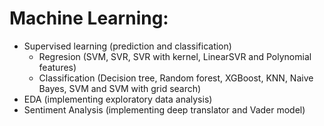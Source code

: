 # Machine Learning:
- Supervised learning (prediction and classification)
  - Regresion (SVM, SVR, SVR with kernel, LinearSVR and Polynomial features)
  - Classification (Decision tree, Random forest, XGBoost, KNN, Naive Bayes, SVM and SVM with grid search)
- EDA (implementing exploratory data analysis)
- Sentiment Analysis (implementing deep translator and Vader model)
